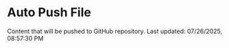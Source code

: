 # Auto Push File

Content that will be pushed to GitHub repository.
Last updated: 07/26/2025, 08:57:30 PM